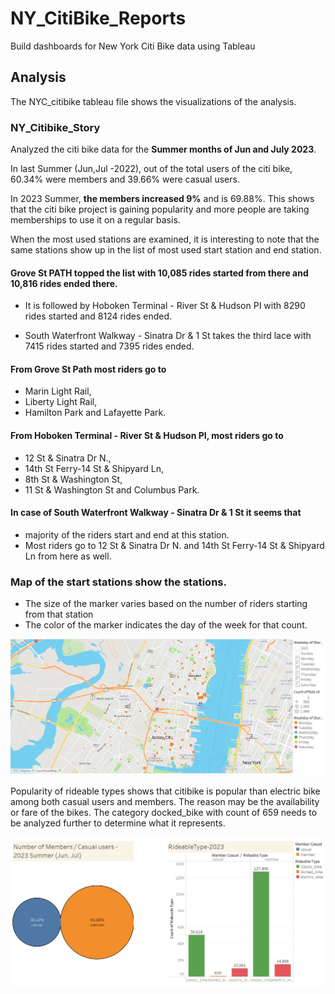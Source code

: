 # NY_CitiBike_Reports
Build dashboards for New York Citi Bike data using Tableau

## Analysis

The NYC_citibike tableau file shows the visualizations of the analysis.

### NY_Citibike_Story

Analyzed the citi bike data for the **Summer months of Jun and July 2023**. 

In last Summer (Jun,Jul -2022), out of the total users of the citi bike, 60.34% were members and 39.66% were casual users.

In 2023 Summer, **the members increased 9%** and is 69.88%. This shows that the citi bike project is gaining popularity and more people are taking memberships to use it on a regular basis.

When the most used stations are examined, it is interesting to note that the same stations show up in the list of most used start station and end station. 

#### Grove St PATH topped the list with 10,085 rides started from there and 10,816 rides ended there.

- It is followed by Hoboken Terminal - River St & Hudson PI with 8290 rides started and 8124 rides ended. 

- South Waterfront Walkway - Sinatra Dr & 1 St takes the third lace with 7415 rides started and 7395 rides ended.

#### From Grove St Path most riders go to 
- Marin Light Rail, 
- Liberty Light Rail, 
- Hamilton Park and Lafayette Park.

#### From Hoboken Terminal - River St & Hudson PI, most riders go to 
- 12 St & Sinatra Dr N., 
- 14th St Ferry-14 St & Shipyard Ln, 
- 8th St & Washington St,
- 11 St & Washington St and Columbus Park.

#### In case of South Waterfront Walkway - Sinatra Dr & 1 St it seems that 
- majority of the riders start and end at this station. 
- Most riders go to 12 St & Sinatra Dr N. and 14th St Ferry-14 St & Shipyard Ln from here as well.

### Map of the start stations show the stations. 
- The size of the marker varies based on the number of riders starting from that station 
- The color of the marker indicates the day of the week for that count.

![Alt text](image-1.png)

Popularity of rideable types shows that citibike is popular than electric bike among both casual users and members. The reason may be the availability or fare of the bikes. The category docked_bike with count of 659 needs to be analyzed further to determine what it represents.

![Alt text](image.png)

